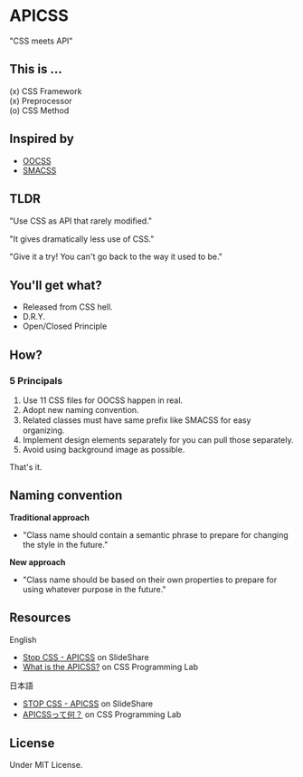 # APICSS

"CSS meets API"

## This is ...

(x) CSS Framework<br>
(x) Preprocessor<br>
(o) CSS Method


## Inspired by

* [OOCSS](http://oocss.org)
* [SMACSS](http://smacss.com)


## TLDR

"Use CSS as API that rarely modiﬁed."

"It gives dramatically less use of CSS."

"Give it a try! You can't go back to the way it used to be."


## You'll get what?

- Released from CSS hell.
- D.R.Y.
- Open/Closed Principle


## How?

### 5 Principals

1. Use 11 CSS files for OOCSS happen in real.
2. Adopt new naming convention.
3. Related classes must have same preﬁx like SMACSS for easy organizing.
4. Implement design elements separately for you can pull those separately.
5. Avoid using background image as possible.

That's it.


## Naming convention

**Traditional approach**

- "Class name should contain a semantic phrase to prepare for changing the style in the future."

**New approach**

- "Class name should be based on their own properties to prepare for using whatever purpose in the future."


## Resources

English
* [Stop CSS - APICSS](http://www.slideshare.net/BYODKM/stop-css-apicss-29474289) on SlideShare
* [What is the APICSS?](https://byodkm.com/docs/20140107/what-is-the-apicss/) on CSS Programming Lab

日本語
* [STOP CSS - APICSS](http://www.slideshare.net/BYODKM/stop-css-apicss) on SlideShare
* [APICSSって何？](https://byodkm.com/jp/docs/20140107/what-is-the-apicss/) on CSS Programming Lab


## License

Under MIT License.
